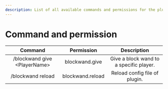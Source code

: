```yaml
---
description: List of all available commands and permissions for the plugin.
---
```


# Command and permission

| Command | Permission | Description |
| :---: | :---: | :---: |
| /blockwand give &lt;PlayerName&gt; | blockwand.give | Give a block wand to a specific player. |
| /blockwand reload | blockwand.reload | Reload config file of plugin. |



